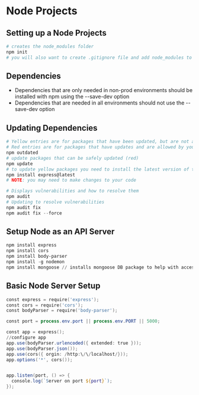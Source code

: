 # Node Projects

## Setting up a Node Projects

```Powershell
# creates the node_modules folder
npm init
# you will also want to create .gitignore file and add node_modules to the file
```

## Dependencies

- Dependencies that are only needed in non-prod environments should be installed with npm using the --save-dev option
- Dependencies that are needed in all environments should not use the --save-dev option

## Updating Dependencies

```Powershell
# Yellow entries are for packages that have been updated, but are not allowed in your package.json file
# Red entries are for packages that have updates and are allowed by your package.json file
npm outdated
# update packages that can be safely updated (red)
npm update
# to update yellow packages you need to install the latest version of the package with the @latest option
npm install express@latest
# NOTE: you may need to make changes to your code

# Displays vulnerabilities and how to resolve them
npm audit
# Updating to resolve vulnerabilities
npm audit fix
npm audit fix --force
```

## Setup Node as an API Server

```Powershell
npm install express
npm install cors
npm install body-parser
npm install -g nodemon
npm install mongoose // installs mongoose DB package to help with accessing Mongo databases
```

## Basic Node Server Setup

```Powershell
const express = require('express');
const cors = require('cors');
const bodyParser = require('body-parser');

const port = process.env.port || process.env.PORT || 5000;

const app = express();
//configure app
app.use(bodyParser.urlencoded({ extended: true }));
app.use(bodyParser.json());
app.use(cors({ orgin: /http:\/\/localhost/}));
app.options('*', cors());


app.listen(port, () => {
  console.log(`Server on port ${port}`);
});
```

